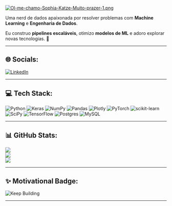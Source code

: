 [![Ol-me-chamo-Sophia-Katze-Muito-prazer-1.png](https://i.postimg.cc/5y7zVkTq/Ol-me-chamo-Sophia-Katze-Muito-prazer-1.png)](https://postimg.cc/0KSjGZ8b)

Uma nerd de dados apaixonada por resolver problemas com **Machine Learning** e **Engenharia de Dados**.

Eu construo **pipelines escaláveis**, otimizo **modelos de ML** e adoro explorar novas tecnologias. 🚀

---

## 🌐 **Socials**:
[![LinkedIn](https://img.shields.io/badge/LinkedIn-ff00ff?style=for-the-badge&logo=linkedin&logoColor=00ffff&labelColor=050a30)](https://www.linkedin.com/in/sophia-katze/) 

---

## 💻 **Tech Stack**:
![Python](https://img.shields.io/badge/Python-050a30?style=for-the-badge&logo=python&logoColor=ffdd54) 
![Keras](https://img.shields.io/badge/Keras-050a30?style=for-the-badge&logo=keras&logoColor=ff00ff) 
![NumPy](https://img.shields.io/badge/NumPy-050a30?style=for-the-badge&logo=numpy&logoColor=00ffff) 
![Pandas](https://img.shields.io/badge/Pandas-050a30?style=for-the-badge&logo=pandas&logoColor=ff00ff) 
![Plotly](https://img.shields.io/badge/Plotly-050a30?style=for-the-badge&logo=plotly&logoColor=00ffff) 
![PyTorch](https://img.shields.io/badge/PyTorch-050a30?style=for-the-badge&logo=pytorch&logoColor=ff00ff) 
![scikit-learn](https://img.shields.io/badge/scikit--learn-050a30?style=for-the-badge&logo=scikit-learn&logoColor=ffdd54) 
![SciPy](https://img.shields.io/badge/SciPy-050a30?style=for-the-badge&logo=scipy&logoColor=00ffff) 
![TensorFlow](https://img.shields.io/badge/TensorFlow-050a30?style=for-the-badge&logo=tensorflow&logoColor=ff6f00) 
![Postgres](https://img.shields.io/badge/Postgres-050a30?style=for-the-badge&logo=postgresql&logoColor=00ffff) 
![MySQL](https://img.shields.io/badge/MySQL-050a30?style=for-the-badge&logo=mysql&logoColor=ff00ff)

---

## 📊 **GitHub Stats**:
![](https://github-readme-stats.vercel.app/api?username=sophia-katze&theme=default&hide_border=false&include_all_commits=true&count_private=false&bg_color=050a30&title_color=ff00ff&text_color=00ffff&icon_color=87CEEB)<br/>
![](https://github-readme-streak-stats.herokuapp.com/?user=sophia-katze&theme=default&hide_border=false&background=050a30&stroke=ff00ff&ring=87CEEB&fire=ff00ff&currStreakNum=00ffff&sideNums=87CEEB&currStreakLabel=ff00ff&sideLabels=00ffff&dates=87CEEB)<br/>
![](https://github-readme-stats.vercel.app/api/top-langs/?username=sophia-katze&theme=default&hide_border=false&include_all_commits=true&count_private=false&layout=compact&bg_color=050a30&title_color=ff00ff&text_color=00ffff&icon_color=87CEEB)

---

## ✨ **Motivational Badge**:
![Keep Building](https://img.shields.io/badge/Keep%20Building!-ff00ff?style=for-the-badge&logo=github&logoColor=00ffff&labelColor=050a30)

---
